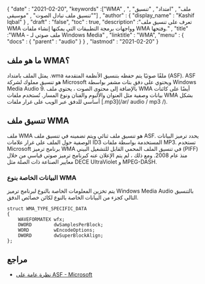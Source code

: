 {
  "date" : "2021-02-20",
  "keywords" :["WMA" , "ملف" , "امتداد" , "تنسيق" , "تنسيق ملف تبادل الصوت" , "موسيقى"] ,
  "author" : {
    "display_name" : "Kashif Iqbal"
} ,
  "draft" : "false",
  "toc" : true,
  "description" :"تعرف على تنسيق ملف WMA وواجهات برمجة التطبيقات التي يمكنها إنشاء ملفات WMA وفتحها." ,
  "title" :"WMA - ملف صوتي لـ Windows Media" ,
  "linktitle" : "WMA",
  "menu" : {
    "docs" : {
      "parent" : "audio"
}
} ,
  "lastmod" : "2021-02-20"
}

## ما هو ملف WMA؟

يمثل الملف بامتداد .wma ملفًا صوتيًا يتم حفظه بتنسيق الأنظمة المتقدمة (ASF). ASF هو تنسيق مملوك لشركة Microsoft ويحتوي على دفق بتات مشفر بواسطة Windows Media Audio 9. بالإضافة إلى محتوى الصوت ، يحتوي ملف WMA أيضًا على كائنات بيانات وصفية مثل العنوان والألبوم والفنان ونوع المسار. تُستخدم ملفات WMA بشكل أساسي للدفق عبر الويب على غرار ملفات [.mp3](/ar/ audio / mp3 /).

## تنسيق ملف WMA

ملف WMA هو تنسيق ملف ثنائي ويتم تضمينه في تنسيق ملف ASF. يحدد ترميز البيانات الوصفية حول الملف على غرار علامات ID3 المستخدمة بواسطة ملفات MP3. تستخدم Microsoft برنامج ترميز WMA في تنسيق الملف المحمي القابل للتشغيل البيني (PIFF) منذ عام 2008. ومع ذلك ، لم يتم الإعلان عنه كبرنامج ترميز صوتي قياسي من خلال معايير الصناعة ذات الصلة مثل DECE UltraViolet و MPEG-DASH.

### البيانات الخاصة بنوع WMA

يتم تخزين المعلومات الخاصة بالنوع لبرنامج ترميز Windows Media Audio بالتنسيق التالي كجزء من البيانات الخاصة بالنوع لكائن خصائص الدفق.

```
struct WMA_TYPE_SPECIFIC_DATA
{
    WAVEFORMATEX wfx;
    DWORD        dwSamplesPerBlock;
    WORD         wEncodeOptions;
    DWORD        dwSuperBlockAlign;
};
```
## مراجع

* [نظرة عامة على ASF - Microsoft](https://docs.microsoft.com/en-us/windows/win32/wmformat/overview-of-the-asf-format؟redirectedfrom=MSDN)

